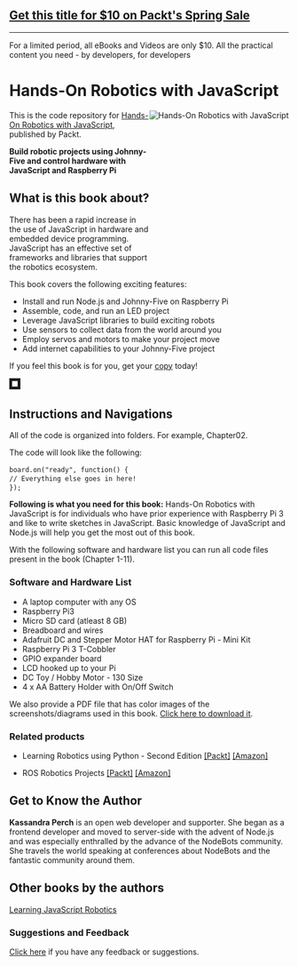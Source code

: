 ## [Get this title for $10 on Packt's Spring Sale](https://www.packt.com/B11052?utm_source=github&utm_medium=packt-github-repo&utm_campaign=spring_10_dollar_2022)
-----
For a limited period, all eBooks and Videos are only $10. All the practical content you need \- by developers, for developers

# Hands-On Robotics with JavaScript

<a href="https://www.packtpub.com/hardware-and-creative/hands-robotics-javascript?utm_source=github&utm_medium=repository&utm_campaign=9781789342055 "><img src="https://d1ldz4te4covpm.cloudfront.net/sites/default/files/imagecache/ppv4_main_book_cover/B11052.png" alt="Hands-On Robotics with JavaScript" height="256px" align="right"></a>

This is the code repository for [Hands-On Robotics with JavaScript](https://www.packtpub.com/hardware-and-creative/hands-robotics-javascript?utm_source=github&utm_medium=repository&utm_campaign=9781789342055), published by Packt.

**Build robotic projects using Johnny-Five and control hardware with JavaScript and Raspberry Pi**

## What is this book about?
There has been a rapid increase in the use of JavaScript in hardware and embedded device programming. JavaScript has an effective set of frameworks and libraries that support the robotics ecosystem.

This book covers the following exciting features:
* Install and run Node.js and Johnny-Five on Raspberry Pi 
* Assemble, code, and run an LED project 
* Leverage JavaScript libraries to build exciting robots 
* Use sensors to collect data from the world around you 
* Employ servos and motors to make your project move 
* Add internet capabilities to your Johnny-Five project 

If you feel this book is for you, get your [copy](https://www.amazon.com/dp/1789342058) today!

<a href="https://www.packtpub.com/?utm_source=github&utm_medium=banner&utm_campaign=GitHubBanner"><img src="https://raw.githubusercontent.com/PacktPublishing/GitHub/master/GitHub.png" 
alt="https://www.packtpub.com/" border="5" /></a>

## Instructions and Navigations
All of the code is organized into folders. For example, Chapter02.

The code will look like the following:
```
board.on("ready", function() {
// Everything else goes in here!
});
```

**Following is what you need for this book:**
Hands-On Robotics with JavaScript is for individuals who have prior experience with Raspberry Pi 3 and like to write sketches in JavaScript. Basic knowledge of JavaScript and Node.js will help you get the most out of this book.

With the following software and hardware list you can run all code files present in the book (Chapter 1-11).
### Software and Hardware List
* A laptop computer with any OS
* Raspberry Pi3
* Micro SD card (atleast 8 GB)
* Breadboard and wires
* Adafruit DC and Stepper Motor HAT for Raspberry Pi - Mini Kit
* Raspberry Pi 3 T-Cobbler
* GPIO expander board
* LCD hooked up to your Pi
* DC Toy / Hobby Motor - 130 Size
* 4 x AA Battery Holder with On/Off Switch

We also provide a PDF file that has color images of the screenshots/diagrams used in this book. [Click here to download it](https://www.packtpub.com/sites/default/files/downloads/HandsOnRoboticswithJavaScript_ColorImages.pdf).

### Related products
* Learning Robotics using Python - Second Edition [[Packt]](https://www.packtpub.com/hardware-and-creative/learning-robotics-using-python-second-edition?utm_source=github&utm_medium=repository&utm_campaign=9781788623315) [[Amazon]](https://www.amazon.com/dp/1783287535)

* ROS Robotics Projects [[Packt]](https://www.packtpub.com/hardware-and-creative/ros-robotics-projects?utm_source=github&utm_medium=repository&utm_campaign=9781783554713) [[Amazon]](https://www.amazon.com/dp/1783554711)

## Get to Know the Author
**Kassandra Perch**
is an open web developer and supporter. She began as a frontend developer and moved to server-side with the advent of Node.js and was especially enthralled by the advance of the NodeBots community. She travels the world speaking at conferences about NodeBots and the fantastic community around them.

## Other books by the authors
[Learning JavaScript Robotics](https://www.packtpub.com/hardware-and-creative/learning-javascript-robotics?utm_source=github&utm_medium=repository&utm_campaign=9781785883347)

### Suggestions and Feedback
[Click here](https://docs.google.com/forms/d/e/1FAIpQLSdy7dATC6QmEL81FIUuymZ0Wy9vH1jHkvpY57OiMeKGqib_Ow/viewform) if you have any feedback or suggestions.



